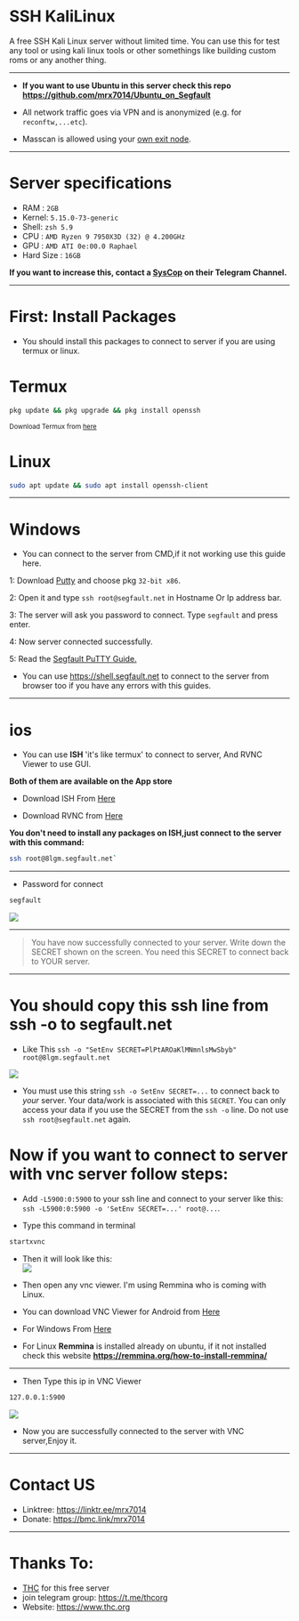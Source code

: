 # SSH KaliLinux
A free SSH Kali Linux server without limited time. You can use this for test any tool or using kali linux tools or other somethings like building custom roms or any another thing.
____________

- **If you want to use Ubuntu in this server check this repo https://github.com/mrx7014/Ubuntu_on_Segfault**

- All network traffic goes via VPN and is anonymized (e.g. for `reconftw,...etc`).

- Masscan is allowed using your <a href="https://thc.org/segfault/wireguard">own exit node</a>.
____________

# Server specifications

- RAM : `2GB`
- Kernel: `5.15.0-73-generic`
- Shell: `zsh 5.9`
- CPU : `AMD Ryzen 9 7950X3D (32) @ 4.200GHz`
- GPU : `AMD ATI 0e:00.0 Raphael`
- Hard Size : `16GB`

**If you want to increase this, contact a <a href="https://t.me/thcorg">SysCop</a> on their Telegram Channel.**
____________

# First: Install Packages

- You should install this packages to connect to server if you are using termux or linux.

# Termux

```sh
pkg update && pkg upgrade && pkg install openssh
```
<small>Download Termux from <a href="https://github.com/termux/termux-app/releases">here</a></small>
  
# Linux

```sh
sudo apt update && sudo apt install openssh-client
```
____

# Windows

- You can connect to the server from CMD,if it not working use this guide here.

1: Download <a href="https://www.chiark.greenend.org.uk/~sgtatham/putty/latest.html">Putty</a> and choose pkg `32-bit x86`.

2: Open it and type `ssh root@segfault.net` in Hostname Or Ip address bar.

3: The server will ask you password to connect. Type `segfault` and press enter.

4: Now server connected successfully. 

5: Read the <a href="https://www.thc.org/segfault/faq/putty/">Segfault PuTTY Guide.</a>

- You can use https://shell.segfault.net to connect to the server from browser too if you have any errors with this guides.
_______

# ios

- You can use **ISH** 'it's like termux' to connect to server, And RVNC Viewer to use GUI.

<b>Both of them are available on the App store</b>

- Download ISH From <a href="https://apps.apple.com/us/app/ish-shell/id1436902243">Here</a>

- Download RVNC from <a href="https://apps.apple.com/us/app/vnc-viewer-remote-desktop/id352019548">Here</a>

**You don't need to install any packages on ISH,just connect to the server with this command:**
```sh
ssh root@8lgm.segfault.net`
```
____

- Password for connect
```sh
segfault
```
<img src="img/server.png"></a>
____________

>You have now successfully connected to your server. Write down the SECRET shown on the screen. You need this SECRET to connect back to YOUR server.
>
____________

# You should copy this ssh line from ssh -o to segfault.net
- Like This `ssh -o "SetEnv SECRET=PlPtAROaKlMNmnlsMwSbyb" root@8lgm.segfault.net`

<img src="img/ssh.jpg"></a>

- You must use this string `ssh -o SetEnv SECRET=...` to connect back to _your_ server. Your data/work is associated with this `SECRET`. You can only access your data if you use the SECRET from the `ssh -o` line. Do not use `ssh root@segfault.net` again.

# Now if you want to connect to server with vnc server follow steps:

- Add `-L5900:0:5900` to your ssh line and connect to your server like this: `ssh -L5900:0:5900 -o 'SetEnv SECRET=...' root@...`.

- Type this command in terminal

```sh 
startxvnc
```
- Then it will look like this:  
<img src="img/sshvnc.jpg"></a>
- Then open any vnc viewer. I'm using Remmina who is coming with Linux.

- You can download VNC Viewer for
Android from <a href="https://play.google.com/store/apps/details?id=com.realvnc.viewer.android&hl=en_US&pli=1">Here</a>

- For Windows From <a href="https://www.realvnc.com/en/connect/download/viewer/windows/">Here</a>

- For Linux **Remmina** is installed already on ubuntu, if it not installed check this website **https://remmina.org/how-to-install-remmina/**

____________

- Then Type this ip in VNC Viewer

```sh
127.0.0.1:5900
```
<img src="img/sshdisplay.png"></a>
- Now you are successfully connected to the server with VNC server,Enjoy it.
____________

# Contact US
- Linktree: https://linktr.ee/mrx7014
- Donate: https://bmc.link/mrx7014

____________

# Thanks To:
- <a href="https://www.thc.org/">THC</a> for this free server
- join telegram group: https://t.me/thcorg
- Website: https://www.thc.org
